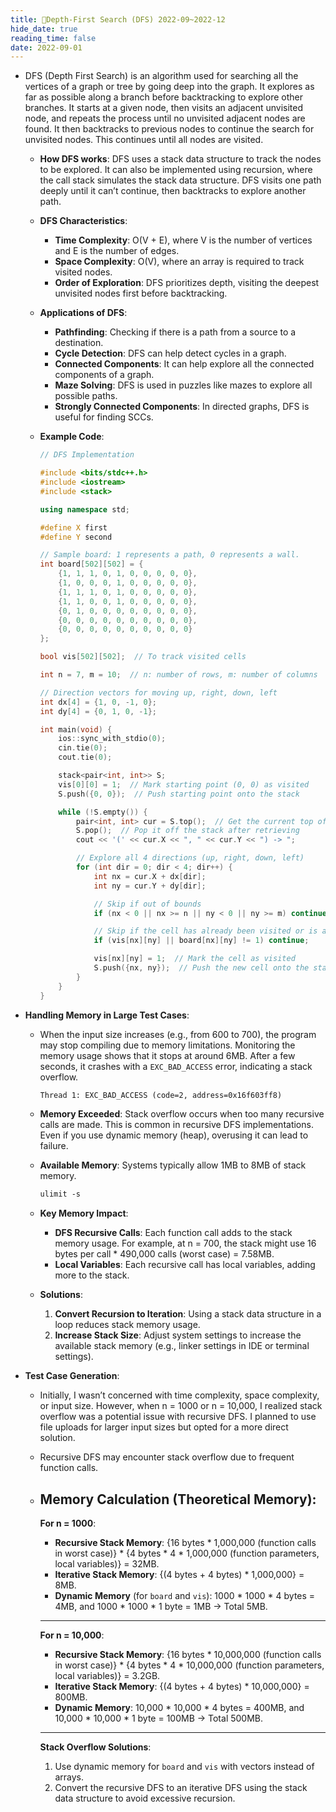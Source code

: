 ```yaml
---
title: 📜Depth-First Search (DFS) 2022-09~2022-12
hide_date: true
reading_time: false
date: 2022-09-01
---
```


- DFS (Depth First Search) is an algorithm used for searching all the vertices of a graph or tree by going deep into the graph. It explores as far as possible along a branch before backtracking to explore other branches. It starts at a given node, then visits an adjacent unvisited node, and repeats the process until no unvisited adjacent nodes are found. It then backtracks to previous nodes to continue the search for unvisited nodes. This continues until all nodes are visited.

    - **How DFS works**: DFS uses a stack data structure to track the nodes to be explored. It can also be implemented using recursion, where the call stack simulates the stack data structure. DFS visits one path deeply until it can’t continue, then backtracks to explore another path.

    - **DFS Characteristics**:
        - **Time Complexity**: O(V + E), where V is the number of vertices and E is the number of edges.
        - **Space Complexity**: O(V), where an array is required to track visited nodes.
        - **Order of Exploration**: DFS prioritizes depth, visiting the deepest unvisited nodes first before backtracking.

    - **Applications of DFS**:
        - **Pathfinding**: Checking if there is a path from a source to a destination.
        - **Cycle Detection**: DFS can help detect cycles in a graph.
        - **Connected Components**: It can help explore all the connected components of a graph.
        - **Maze Solving**: DFS is used in puzzles like mazes to explore all possible paths.
        - **Strongly Connected Components**: In directed graphs, DFS is useful for finding SCCs.

    - **Example Code**:
        ```cpp
        // DFS Implementation

        #include <bits/stdc++.h>
        #include <iostream>
        #include <stack>

        using namespace std;

        #define X first
        #define Y second

        // Sample board: 1 represents a path, 0 represents a wall.
        int board[502][502] = {
            {1, 1, 1, 0, 1, 0, 0, 0, 0, 0},
            {1, 0, 0, 0, 1, 0, 0, 0, 0, 0},
            {1, 1, 1, 0, 1, 0, 0, 0, 0, 0},
            {1, 1, 0, 0, 1, 0, 0, 0, 0, 0},
            {0, 1, 0, 0, 0, 0, 0, 0, 0, 0},
            {0, 0, 0, 0, 0, 0, 0, 0, 0, 0},
            {0, 0, 0, 0, 0, 0, 0, 0, 0, 0}
        };

        bool vis[502][502];  // To track visited cells

        int n = 7, m = 10;  // n: number of rows, m: number of columns

        // Direction vectors for moving up, right, down, left
        int dx[4] = {1, 0, -1, 0};
        int dy[4] = {0, 1, 0, -1};

        int main(void) {
            ios::sync_with_stdio(0);
            cin.tie(0);
            cout.tie(0);

            stack<pair<int, int>> S;
            vis[0][0] = 1;  // Mark starting point (0, 0) as visited
            S.push({0, 0});  // Push starting point onto the stack

            while (!S.empty()) {
                pair<int, int> cur = S.top();  // Get the current top of the stack
                S.pop();  // Pop it off the stack after retrieving
                cout << '(' << cur.X << ", " << cur.Y << ") -> ";

                // Explore all 4 directions (up, right, down, left)
                for (int dir = 0; dir < 4; dir++) {
                    int nx = cur.X + dx[dir];
                    int ny = cur.Y + dy[dir];

                    // Skip if out of bounds
                    if (nx < 0 || nx >= n || ny < 0 || ny >= m) continue;

                    // Skip if the cell has already been visited or is a wall
                    if (vis[nx][ny] || board[nx][ny] != 1) continue;

                    vis[nx][ny] = 1;  // Mark the cell as visited
                    S.push({nx, ny});  // Push the new cell onto the stack
                }
            }
        }
        ```

- **Handling Memory in Large Test Cases**:
    - When the input size increases (e.g., from 600 to 700), the program may stop compiling due to memory limitations. Monitoring the memory usage shows that it stops at around 6MB. After a few seconds, it crashes with a `EXC_BAD_ACCESS` error, indicating a stack overflow.
        
        ```xml
        Thread 1: EXC_BAD_ACCESS (code=2, address=0x16f603ff8)
        ```

    - **Memory Exceeded**: Stack overflow occurs when too many recursive calls are made. This is common in recursive DFS implementations. Even if you use dynamic memory (heap), overusing it can lead to failure.

    - **Available Memory**: Systems typically allow 1MB to 8MB of stack memory.

        ```xml
        ulimit -s
        ```

    - **Key Memory Impact**:
        - **DFS Recursive Calls**: Each function call adds to the stack memory usage. For example, at n = 700, the stack might use 16 bytes per call * 490,000 calls (worst case) = 7.58MB.
        - **Local Variables**: Each recursive call has local variables, adding more to the stack.

    - **Solutions**:
        1. **Convert Recursion to Iteration**: Using a stack data structure in a loop reduces stack memory usage.
        2. **Increase Stack Size**: Adjust system settings to increase the available stack memory (e.g., linker settings in IDE or terminal settings).

- **Test Case Generation**:
    - Initially, I wasn’t concerned with time complexity, space complexity, or input size. However, when n = 1000 or n = 10,000, I realized stack overflow was a potential issue with recursive DFS. I planned to use file uploads for larger input sizes but opted for a more direct solution.
    - Recursive DFS may encounter stack overflow due to frequent function calls.

    - **Memory Calculation (Theoretical Memory)**:
        ---
        **For n = 1000**:
        - **Recursive Stack Memory**: {16 bytes * 1,000,000 (function calls in worst case)} * {4 bytes * 4 * 1,000,000 (function parameters, local variables)} = 32MB.
        - **Iterative Stack Memory**: {(4 bytes + 4 bytes) * 1,000,000} = 8MB.
        - **Dynamic Memory** (for `board` and `vis`): 1000 * 1000 * 4 bytes = 4MB, and 1000 * 1000 * 1 byte = 1MB → Total 5MB.

        ---
        **For n = 10,000**:
        - **Recursive Stack Memory**: {16 bytes * 10,000,000 (function calls in worst case)} * {4 bytes * 4 * 10,000,000 (function parameters, local variables)} = 3.2GB.
        - **Iterative Stack Memory**: {(4 bytes + 4 bytes) * 10,000,000} = 800MB.
        - **Dynamic Memory**: 10,000 * 10,000 * 4 bytes = 400MB, and 10,000 * 10,000 * 1 byte = 100MB → Total 500MB.
        
        ---

        **Stack Overflow Solutions**:
        1. Use dynamic memory for `board` and `vis` with vectors instead of arrays.
        2. Convert the recursive DFS to an iterative DFS using the stack data structure to avoid excessive recursion.
